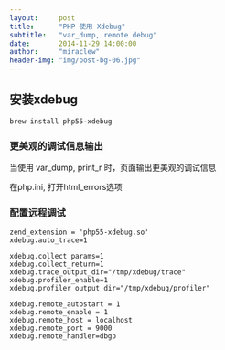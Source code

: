 ```yaml
---
layout:     post
title:      "PHP 使用 Xdebug"
subtitle:   "var_dump, remote debug"
date:       2014-11-29 14:00:00
author:     "miraclew"
header-img: "img/post-bg-06.jpg"
---
```


<h2>安装xdebug</h2>

`brew install php55-xdebug`

<h3>更美观的调试信息输出</h3>
当使用 var_dump, print_r 时，页面输出更美观的调试信息

在php.ini, 打开html_errors选项

<h3>配置远程调试</h3>

    zend_extension = 'php55-xdebug.so'
    xdebug.auto_trace=1

    xdebug.collect_params=1
    xdebug.collect_return=1
    xdebug.trace_output_dir="/tmp/xdebug/trace"
    xdebug.profiler_enable=1
    xdebug.profiler_output_dir="/tmp/xdebug/profiler"

    xdebug.remote_autostart = 1
    xdebug.remote_enable = 1
    xdebug.remote_host = localhost
    xdebug.remote_port = 9000
    xdebug.remote_handler=dbgp

